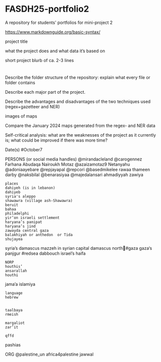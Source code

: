 # FASDH25-portfolio2
A repository for students' portfolios for mini-project 2

https://www.markdownguide.org/basic-syntax/

project title

what the project does and what data it’s based on

short project blurb of ca. 2-3 lines

#

##

Describe the folder structure of the repository: explain what every file
 or folder contains

Describe each major part of the project.

Describe the advantages and disadvantages of the two techniques used (regex+gazetteer and NER)

images of maps

Compare the January 2024 maps generated from the regex- and NER data

Self-critical analysis: what are the weaknesses of the project as it currently is; what could be improved if there was more time?

Date(s)
#October7

PERSONS (or social media handles)
@mirandacleland
@carogennez
Farhana
Abudaqa
Nairoukh
Motaz
@azaizamotaz9
Netanyahu
    @adoniaayebare
    @repjayapal
    @repcori
    @basedmikelee
    rawaa
    thameen darby
    @naksbilal
    @benarasiyaa
    @majedalansari
    ahmadiyyah zawiya

    places
    dahiyeh (is in lebanon)
    dahiyeb
    syria's aleppo
    shawawra (village ash-Shawawra)
    beruit
    bahaa
    philadelphi
    yir’on israeli settlement
    haryana’s panipat
    haryana’s jind
    zawayda central gaza
    balakhiyah or anthedon  or Tida
    shujayea
syria’s damascus
mazzeh in syrian capital damascus
north📍#gaza
gaza‘s
    panjgur
    #redsea
dabbouch
    israel’s haifa
    

    NORP
    houthis’
    ansarallah
    houthi
jama’a islamiya
    
    language
    hebrew
    
    
    taalbaya
    rmeish
  
    margaliot
    zar’it
    
    qffd 
pashias


ORG 
    @palestine_un
    africa4palestine
    jawwal
